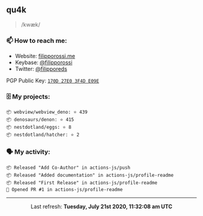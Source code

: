 ## qu4k

> /kwæk/

### 📫 How to reach me:

- Website: [filipporossi.me](https://filipporossi.me/)
- Keybase: [@filipporossi](https://keybase.io/filipporossi)
- Twitter: [@filipporeds](https://keybase.io/filipporeds)

PGP Public Key: [`170D 27E0 3F4D E09E`](https://keybase.io/filipporossi/pgp_keys.asc)

### 🗄 My projects:

```
📦 webview/webview_deno: ⭐️ 439
📦 denosaurs/denon: ⭐️ 415
📦 nestdotland/eggs: ⭐️ 8
📦 nestdotland/hatcher: ⭐️ 2
```

### 🗣 My activity:

```
📦 Released "Add Co-Author" in actions-js/push
📦 Released "Added documentation" in actions-js/profile-readme
📦 Released "First Release" in actions-js/profile-readme
💪 Opened PR #1 in actions-js/profile-readme
```

------------
<p align="center">Last refresh: <b>Tuesday, July 21st 2020, 11:32:08 am UTC</b></p>